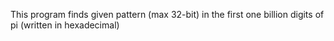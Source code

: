 This program finds given pattern (max 32-bit) in the first one billion digits of pi (written in hexadecimal)
